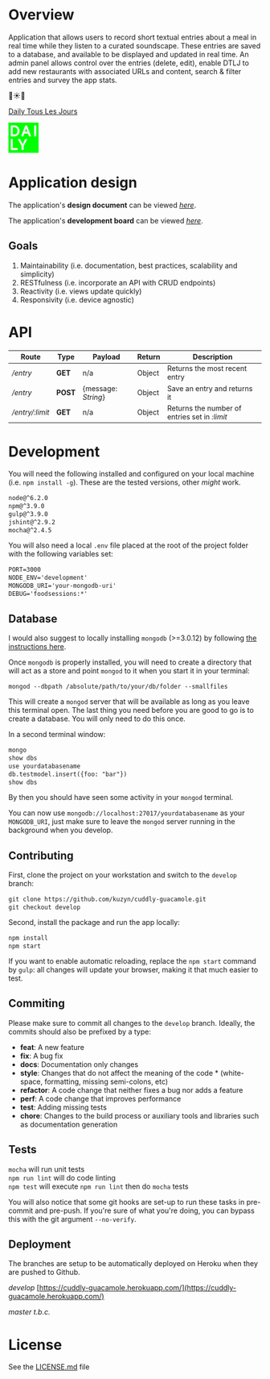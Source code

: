 # Overview

Application that allows users to record short textual entries about a meal in real time while they listen to a curated soundscape. These entries are saved to a database, and available to be displayed and updated in real time. An admin panel allows control over the entries (delete, edit), enable DTLJ to add new restaurants with associated URLs and content, search & filter entries and survey the app stats.

:dancers::sunny::dancers:

[Daily Tous Les Jours](http://www.dailytouslesjours.com/)

![alt tag](./app/_public/assets/dtlj-logo.png)

# Application design

The application's **design document** can be viewed _[here](./app/_public/assets/DTLJ_FoodSessions.pdf)_.

The application's **development board** can be viewed _[here](https://trello.com/b/cQA9OOXq/dtlj-fs)_.

## Goals

1. Maintainability (i.e. documentation, best practices, scalability and simplicity)
2. RESTfulness (i.e. incorporate an API with CRUD endpoints)
3. Reactivity (i.e. views update quickly)
4. Responsivity (i.e. device agnostic)

# API

Route           | Type     | Payload             | Return | Description
--------------- | -------- | ------------------- | ------ | ---------------------------------------------
_/entry_        | **GET**  | n/a                 | Object | Returns the most recent entry
_/entry_        | **POST** | {message: _String_} | Object | Save an entry and returns it
_/entry/:limit_ | **GET**  | n/a                 | Object | Returns the number of entries set in _:limit_

# Development

You will need the following installed and configured on your local machine (i.e. `npm install -g`). These are the tested versions, other _might_ work.

```
node@^6.2.0
npm@^3.9.0
gulp@^3.9.0
jshint@^2.9.2
mocha@^2.4.5
```

You will also need a local `.env` file placed at the root of the project folder with the following variables set:

```
PORT=3000
NODE_ENV='development'
MONGODB_URI='your-mongodb-uri'
DEBUG='foodsessions:*'
```

## Database

I would also suggest to locally installing `mongodb` (>=3.0.12) by following [the instructions here](https://docs.mongodb.com/manual/installation/).

Once `mongodb` is properly installed, you will need to create a directory that will act as a store and point `mongod` to it when you start it in your terminal:

```
mongod --dbpath /absolute/path/to/your/db/folder --smallfiles
```

This will create a `mongod` server that will be available as long as you leave this terminal open. The last thing you need before you are good to go is to create a database. You will only need to do this once.

In a second terminal window:

```
mongo
show dbs
use yourdatabasename
db.testmodel.insert({foo: "bar"})
show dbs
```

By then you should have seen some activity in your `mongod` terminal.

You can now use `mongodb://localhost:27017/yourdatabasename` as your `MONGODB_URI`, just make sure to leave the `mongod` server running in the background when you develop.

## Contributing

First, clone the project on your workstation and switch to the `develop` branch:

```
git clone https://github.com/kuzyn/cuddly-guacamole.git
git checkout develop
```

Second, install the package and run the app locally:

```
npm install
npm start
```

If you want to enable automatic reloading, replace the `npm start` command by `gulp`: all changes will update your browser, making it that much easier to test.

## Commiting

Please make sure to commit all changes to the `develop` branch. Ideally, the commits should also be prefixed by a type:

- **feat**: A new feature
- **fix**: A bug fix
- **docs**: Documentation only changes
- **style**: Changes that do not affect the meaning of the code * (white-space, formatting, missing semi-colons, etc)
- **refactor**: A code change that neither fixes a bug nor adds a feature
- **perf**: A code change that improves performance
- **test**: Adding missing tests
- **chore**: Changes to the build process or auxiliary tools and libraries such as documentation generation

## Tests

`mocha` will run unit tests<br>
`npm run lint` will do code linting<br>
`npm test` will execute `npm run lint` then do `mocha` tests

You will also notice that some git hooks are set-up to run these tasks in pre-commit and pre-push. If you're sure of what you're doing, you can bypass this with the git argument `--no-verify`.

## Deployment

The branches are setup to be automatically deployed on Heroku when they are pushed to Github.

*develop*
[https://cuddly-guacamole.herokuapp.com/](https://cuddly-guacamole.herokuapp.com/)

*master*
_t.b.c._

# License

See the [LICENSE.md](LICENCE.md) file
